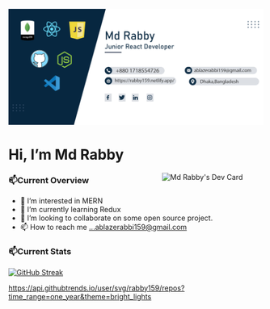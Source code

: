 
![The San Juan Mountains are beautiful!](gitHubBanner.jpg "San Juan Mountains")

# Hi, I’m Md Rabby
<a href="https://app.daily.dev/rabbi159"><img align='right' src="https://api.daily.dev/devcards/28b0b921ec5e4a15bbbee6a22f1f89fe.png?r=bg1" width="200" alt="Md Rabby's Dev Card"/></a>
### 📫Current Overview
- 👀 I’m interested in MERN
- 🌱 I’m currently learning Redux
- 💞️ I’m looking to collaborate on some open source project.
- 📫 How to reach me ...ablazerabbi159@gmail.com

### 📫Current Stats
[![GitHub Streak](https://github-readme-streak-stats.herokuapp.com?user=rabby159&theme=blueberry-duo)](https://git.io/streak-stats)

https://api.githubtrends.io/user/svg/rabby159/repos?time_range=one_year&theme=bright_lights
